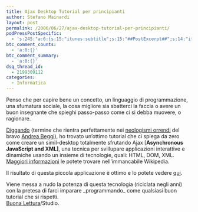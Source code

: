 ```yaml
---
title: Ajax Desktop Tutorial per principianti
author: Stefano Mainardi
layout: post
permalink: /2006/06/27/ajax-desktop-tutorial-per-principianti/
podPressPostSpecific:
  - 's:245:"a:6:{s:15:"itunes:subtitle";s:15:"##PostExcerpt##";s:14:"itunes:summary";s:15:"##PostExcerpt##";s:15:"itunes:keywords";s:17:"##WordPressCats##";s:13:"itunes:author";s:10:"##Global##";s:15:"itunes:explicit";s:2:"No";s:12:"itunes:block";s:2:"No";}";'
btc_comment_counts:
  - 'a:0:{}'
btc_comment_summary:
  - 'a:0:{}'
dsq_thread_id:
  - 2199309112
categories:
  - Informatica
---
```

Penso che per capire bene un concetto, un linguaggio di programmazione, una sfumatura sociale, la cosa migliore sia sbatterci la faccia o avere un buon insegnante che spieghi passo-passo come ci si debba muovere, o ragionare.

[Diggando][1] (termine che rientra perfettamente nei [neologismi orrendi][2] del bravo [Andrea Beggi][3]), ho trovato un&#8217;ottimo tutorial che ci spiega da zero come creare un simil-desktop totalmente sfrutando Ajax [**Asynchronous JavaScript and XML]**, una tecnica per svillupare applicazioni interattive e dinamiche usando un insieme di tecnologie, quali: HTML, DOM, XML. [Maggiori informazioni][4] le potete trovare nell&#8217;immancabile Wikipedia.

Il risultato di questa piccola applicazione è ottimo e lo potete vedere [qui][5].

Viene messa a nudo la potenza di questa tecnologia (riciclata negli anni) con la pretesa di farci imparare \_programmando\_ come qualsiasi buon tutorial che si rispetti.  
[Buona Lettura][6]/Studio.

 [1]: http://digg.com "digg"
 [2]: http://www.andreabeggi.net/2006/06/22/neologismi-orrendi/
 [3]: http://www.andreabeggi.net
 [4]: http://it.wikipedia.org/wiki/AJAX
 [5]: http://www.musestorm.com/web/html/desktop.html
 [6]: http://www.musestorm.com/web/jsp/tutorials/ad_tutorial.jsp